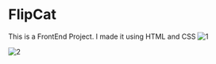 # FlipCat
This is a FrontEnd Project.
I made it using HTML and CSS
![1](https://github.com/Adarsh-Kumbar/FlipCat/assets/119795624/5cbea52c-7ba8-4dfd-8a45-562050326155)


![2](https://github.com/Adarsh-Kumbar/FlipCat/assets/119795624/2f7e3c53-0b3b-40b1-8d94-2f7ed059e5ac)
